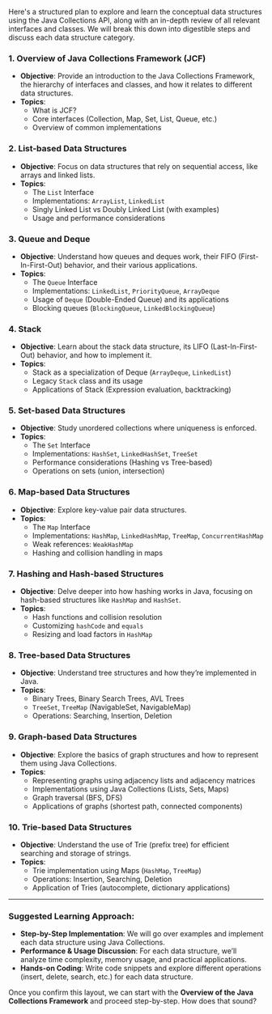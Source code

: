 Here's a structured plan to explore and learn the conceptual data structures using the Java Collections API, along with an in-depth review of all relevant interfaces and classes. We will break this down into digestible steps and discuss each data structure category.

### 1. **Overview of Java Collections Framework (JCF)**
- **Objective**: Provide an introduction to the Java Collections Framework, the hierarchy of interfaces and classes, and how it relates to different data structures.
- **Topics**:
    - What is JCF?
    - Core interfaces (Collection, Map, Set, List, Queue, etc.)
    - Overview of common implementations

### 2. **List-based Data Structures**
- **Objective**: Focus on data structures that rely on sequential access, like arrays and linked lists.
- **Topics**:
    - The `List` Interface
    - Implementations: `ArrayList`, `LinkedList`
    - Singly Linked List vs Doubly Linked List (with examples)
    - Usage and performance considerations

### 3. **Queue and Deque**
- **Objective**: Understand how queues and deques work, their FIFO (First-In-First-Out) behavior, and their various applications.
- **Topics**:
    - The `Queue` Interface
    - Implementations: `LinkedList`, `PriorityQueue`, `ArrayDeque`
    - Usage of `Deque` (Double-Ended Queue) and its applications
    - Blocking queues (`BlockingQueue`, `LinkedBlockingQueue`)

### 4. **Stack**
- **Objective**: Learn about the stack data structure, its LIFO (Last-In-First-Out) behavior, and how to implement it.
- **Topics**:
    - Stack as a specialization of Deque (`ArrayDeque`, `LinkedList`)
    - Legacy `Stack` class and its usage
    - Applications of Stack (Expression evaluation, backtracking)

### 5. **Set-based Data Structures**
- **Objective**: Study unordered collections where uniqueness is enforced.
- **Topics**:
    - The `Set` Interface
    - Implementations: `HashSet`, `LinkedHashSet`, `TreeSet`
    - Performance considerations (Hashing vs Tree-based)
    - Operations on sets (union, intersection)

### 6. **Map-based Data Structures**
- **Objective**: Explore key-value pair data structures.
- **Topics**:
    - The `Map` Interface
    - Implementations: `HashMap`, `LinkedHashMap`, `TreeMap`, `ConcurrentHashMap`
    - Weak references: `WeakHashMap`
    - Hashing and collision handling in maps

### 7. **Hashing and Hash-based Structures**
- **Objective**: Delve deeper into how hashing works in Java, focusing on hash-based structures like `HashMap` and `HashSet`.
- **Topics**:
    - Hash functions and collision resolution
    - Customizing `hashCode` and `equals`
    - Resizing and load factors in `HashMap`

### 8. **Tree-based Data Structures**
- **Objective**: Understand tree structures and how they’re implemented in Java.
- **Topics**:
    - Binary Trees, Binary Search Trees, AVL Trees
    - `TreeSet`, `TreeMap` (NavigableSet, NavigableMap)
    - Operations: Searching, Insertion, Deletion

### 9. **Graph-based Data Structures**
- **Objective**: Explore the basics of graph structures and how to represent them using Java Collections.
- **Topics**:
    - Representing graphs using adjacency lists and adjacency matrices
    - Implementations using Java Collections (Lists, Sets, Maps)
    - Graph traversal (BFS, DFS)
    - Applications of graphs (shortest path, connected components)

### 10. **Trie-based Data Structures**
- **Objective**: Understand the use of Trie (prefix tree) for efficient searching and storage of strings.
- **Topics**:
    - Trie implementation using Maps (`HashMap`, `TreeMap`)
    - Operations: Insertion, Searching, Deletion
    - Application of Tries (autocomplete, dictionary applications)

---

### Suggested Learning Approach:
- **Step-by-Step Implementation**: We will go over examples and implement each data structure using Java Collections.
- **Performance & Usage Discussion**: For each data structure, we’ll analyze time complexity, memory usage, and practical applications.
- **Hands-on Coding**: Write code snippets and explore different operations (insert, delete, search, etc.) for each data structure.

Once you confirm this layout, we can start with the **Overview of the Java Collections Framework** and proceed step-by-step. How does that sound?